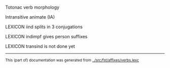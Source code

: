 
Totonac verb morphology                           


Intransitive animate (IA)

LEXICON iind  splits in 3 conjugations




LEXICON indimpf  gives person suffixes






LEXICON transind  is not done yet







* * *
<small>This (part of) documentation was generated from [../src/fst/affixes/verbs.lexc](http://github.com/giellalt/lang-tku/blob/main/../src/fst/affixes/verbs.lexc)</small>